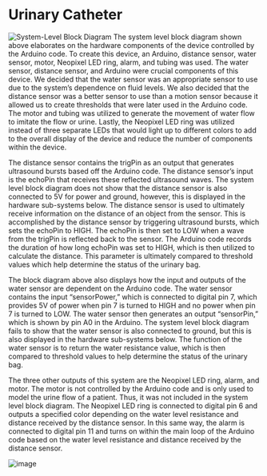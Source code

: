 # Urinary Catheter
![System-Level Block Diagram](https://user-images.githubusercontent.com/102882404/209036584-68a07681-5cbe-4c70-af87-a218593f72a3.jpeg)
The system level block diagram shown above elaborates on the hardware components of the device controlled by the Arduino code.  To create this device, an Arduino, distance sensor, water sensor, motor, Neopixel LED ring, alarm, and tubing was used. The water sensor, distance sensor, and Arduino were crucial components of this device. We decided that the water sensor was an appropriate sensor to use due to the system’s dependence on fluid levels. We also decided that the distance sensor was a better sensor to use than a motion sensor because it allowed us to create thresholds that were later used in the Arduino code. The motor and tubing was utilized to generate the movement of water flow to imitate the flow or urine. Lastly, the Neopixel LED ring was utilized instead of three separate LEDs that would light up to different colors to add to the overall display of the device and reduce the number of components within the device.

The distance sensor contains the trigPin as an output that generates ultrasound bursts based off the Arduino code. The distance sensor’s input is the echoPin that receives these reflected ultrasound waves. The system level block diagram does not show that the distance sensor is also connected to 5V for power and ground, however, this is displayed in the hardware sub-systems below. The distance sensor is used to ultimately receive information on the distance of an object from the sensor. This is accomplished by the distance sensor by triggering ultrasound bursts, which sets the echoPin to HIGH. The echoPin is then set to LOW when a wave from the trigPin is reflected back to the sensor. The Arduino code records the duration of how long echoPin was set to HIGH, which is then utilized to calculate the distance. This parameter is ultimately compared to threshold values which help determine the status of the urinary bag.

The block diagram above also displays how the input and outputs of the water sensor are dependent on the Arduino code. The water sensor contains the input “sensorPower,” which is connected to digital pin 7, which provides 5V of power when pin 7 is turned to HIGH and no power when pin 7 is turned to LOW. The water sensor then generates an output “sensorPin,” which is shown by pin A0 in the Arduino. The system level block diagram fails to show that the water sensor is also connected to ground, but this is also displayed in the hardware sub-systems below. The function of the water sensor is to return the water resistance value, which is then compared to threshold values to help determine the status of the urinary bag.

The three other outputs of this system are the Neopixel LED ring, alarm, and motor. The motor is not controlled by the Arduino code and is only used to model the urine flow of a patient. Thus, it was not included in the system level block diagram. The Neopixel LED ring is connected to digital pin 6 and outputs a specified color depending on the water level resistance and distance received by the distance sensor. In this same way, the alarm is connected to digital pin 11 and turns on within the main loop of the Arduino code based on the water level resistance and distance received by the distance sensor.

![image](https://user-images.githubusercontent.com/102882404/209038694-31d29dbd-31fb-41c9-ac32-dcecd0b55987.png)

